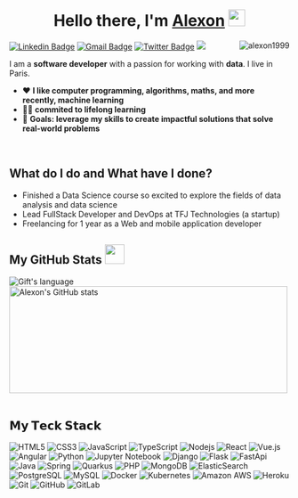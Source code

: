# <center>Hello there, I'm [Alexon][website] <img src = "https://raw.githubusercontent.com/MartinHeinz/MartinHeinz/master/wave.gif" width = 30px></center>

[![Linkedin Badge](https://img.shields.io/badge/-alexon%20uthayakumar-blue?style=flat-square&logo=Linkedin&logoColor=white&link=https://www.linkedin.com/in/alexon-uthayakumar/)](https://www.linkedin.com/in/alexon-uthayakumar/)
[![Gmail Badge](https://img.shields.io/badge/-alexon.uthayakumar@gmail.com-c14438?style=flat-square&logo=Gmail&logoColor=white&link=mailto:alexon.uthayakumar@gmail.com)](mailto:alexon.uthayakumar@gmail.com)
[![Twitter Badge](https://img.shields.io/badge/-@jr_alexon-1ca0f1?style=flat-square&labelColor=1ca0f1&logo=twitter&logoColor=white&link=https://twitter.com/jr_alexon)](https://twitter.com/jr_alexon)
[![](https://img.shields.io/website?color=399E5A&style=flat-square&up_message=ualexon.com&url=https://ualexon.com/)](https://ualexon.com/)  &nbsp;
<img align='right' src="https://komarev.com/ghpvc/?username=alexon1999&label=visitors&color=0e75b6&style=flat" alt="alexon1999" />

I am a **software developer** with a passion for working with **data**. I live in Paris.

- ❤️ **I like computer programming, algorithms, maths, and more recently, machine learning**
- 🧱🔨 **commited to lifelong learning**
- 🥅  **Goals: leverage my skills to create impactful solutions that solve real-world problems**

<br>

## What do I do and What have I done?

- Finished a Data Science course so excited to explore the fields of data analysis and data science
- Lead FullStack Developer and DevOps at TFJ Technologies (a startup)
- Freelancing for 1 year as a Web and mobile application developer

 ##  My GitHub Stats <img src = "https://i.pinimg.com/originals/65/c4/f4/65c4f452571be1261e9c623f7da488ac.gif" width = 35px> 
 
 <div>
  <img align="center" src="https://github-readme-stats.vercel.app/api/top-langs?username=Alexon1999&langs_count=10&show_icons=true&locale=en&layout=compact&theme=light" alt="Gift's language"/>
  <img align="center" src="https://github-readme-stats.vercel.app/api?username=alexon1999&show_icons=true" alt="Alexon's GitHub stats" height="192px"  width="500px" />
</div>

<br>

## 𝗠𝘆 𝗧𝗲𝗰𝗸 𝗦𝘁𝗮𝗰𝗸

![HTML5](https://img.shields.io/badge/-HTML5-E34F26?style=flat-square&logo=html5&logoColor=white)
![CSS3](https://img.shields.io/badge/-CSS3-1572B6?style=flat-square&logo=css3)
![JavaScript](https://img.shields.io/badge/-JavaScript-F7DF1E?style=flat-square&logo=javascript&logoColor=black)
![TypeScript](https://img.shields.io/badge/-TypeScript-007ACC?style=flat-square&logo=typescript&logoColor=white)
![Nodejs](https://img.shields.io/badge/-Nodejs-43853D?style=flat-square&logo=Node.js&logoColor=white)
![React](https://img.shields.io/badge/-React-20232A?style=flat-square&logo=react)
![Vue.js](https://img.shields.io/badge/-Vue.js-35495E?style=flat-square&logo=vue.js)
![Angular](https://img.shields.io/badge/-Angular-DD0031?style=flat-square&logo=Angular)
![Python](https://img.shields.io/badge/-Python-3776AB?style=flat-square&logo=Python&logoColor=white)
![Jupyter Notebook](https://img.shields.io/badge/-Jupyter-white?style=flat-square&logo=Jupyter)
![Django](https://img.shields.io/badge/-Django-092E20?style=flat-square&logo=Django&logoColor=white)
![Flask](https://img.shields.io/badge/Flask-000000?style=flat-square&logo=flask&logoColor=white)
![FastApi](https://img.shields.io/badge/Fastapi-00C7B7?style=flat-square&logo=Fastapi&logoColor=white)
![Java](https://img.shields.io/badge/Java-ED8B00?style=flat-square&logo=openjdk&logoColor=white)
![Spring](https://img.shields.io/badge/Spring-6DB33F?style=flat-square&logo=spring&logoColor=white)
![Quarkus](https://img.shields.io/badge/Quarkus-4695EA?style=flat-square&logo=Quarkus&logoColor=white)
![PHP](https://img.shields.io/badge/PHP-777BB4?style=flat-square&logo=php&logoColor=white)
![MongoDB](https://img.shields.io/badge/-MongoDB-4EA94B?style=flat-square&logo=mongodb&logoColor=white)
![ElasticSearch](https://img.shields.io/badge/-ElasticSearch-005571?style=flat-square&logo=elasticsearch)
![PostgreSQL](https://img.shields.io/badge/-PostgreSQL-316192?style=flat-square&logo=postgresql&logoColor=white)
![MySQL](https://img.shields.io/badge/-MySQL-005C84?style=flat-square&logo=mysql&logoColor=white)
![Docker](https://img.shields.io/badge/-Docker-003F8C?style=flat-square&logo=docker)
![Kubernetes](https://img.shields.io/badge/-Kubernetes-white?style=flat-square&logo=Kubernetes)
![Amazon AWS](https://img.shields.io/badge/Amazon%20AWS-232F3E?style=flat-square&logo=amazon-aws)
![Heroku](https://img.shields.io/badge/-Heroku-430098?style=flat-square&logo=heroku)
![Git](https://img.shields.io/badge/-Git-E44C30?style=flat-square&logo=git&logoColor=white)
![GitHub](https://img.shields.io/badge/-GitHub-100000?style=flat-square&logo=github&logoColor=white)
![GitLab](https://img.shields.io/badge/-GitLab-330F63?style=flat-square&logo=gitlab&logoColor=orange)

[website]: https://www.ualexon.com
[twitter]: https://twitter.com/jr_alexon
[linkedin]: https://www.linkedin.com/in/alexon-uthayakumar
